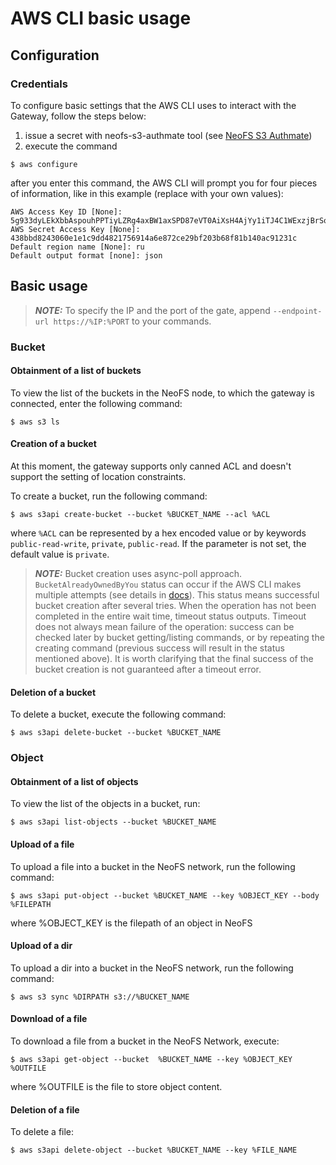 # AWS CLI basic usage

## Configuration

### Credentials

To configure basic settings that the AWS CLI uses to interact with the Gateway, follow the steps below:

1. issue a secret with neofs-s3-authmate tool (see [NeoFS S3 Authmate](./authmate.md))
2. execute the command
```
$ aws configure
```
after you enter this command, the AWS CLI will prompt you for four pieces of information, like in this example
(replace with your own values):
```
AWS Access Key ID [None]: 5g933dyLEkXbbAspouhPPTiyLZRg4axBW1axSPD87eVT0AiXsH4AjYy1iTJ4C1WExzjBrSobJsQFWEyKLREe5sQYM
AWS Secret Access Key [None]: 438bbd8243060e1e1c9dd4821756914a6e872ce29bf203b68f81b140ac91231c
Default region name [None]: ru 
Default output format [none]: json 
```

## Basic usage

> **_NOTE:_** To specify the IP and the port of the gate, append `--endpoint-url https://%IP:%PORT` to your commands.

### Bucket

#### Obtainment of a list of buckets 

To view the list of the buckets in the NeoFS node, to which the gateway is connected, enter the following command:
```
$ aws s3 ls 
```

#### Creation of a bucket

At this moment, the gateway supports only canned ACL and doesn't support the setting of location constraints.

To create a bucket, run the following command:
```
$ aws s3api create-bucket --bucket %BUCKET_NAME --acl %ACL
```
where `%ACL` can be represented by a hex encoded value or by keywords `public-read-write`, `private`, `public-read`. 
If the parameter is not set, the default value is `private`.

> **_NOTE:_**  Bucket creation uses async-poll approach. `BucketAlreadyOwnedByYou`
> status can occur if the AWS CLI makes multiple attempts (see details
> in [docs](https://docs.aws.amazon.com/cli/latest/userguide/cli-configure-retries.html)).
> This status means successful bucket creation after several tries. When the
> operation has not been completed in the entire wait time, timeout status outputs.
> Timeout does not always mean failure of the operation: success can be checked
> later by bucket getting/listing commands, or by repeating the creating command
> (previous success will result in the status mentioned above). It is worth clarifying
> that the final success of the bucket creation is not guaranteed after a timeout error.

#### Deletion of a bucket 

To delete a bucket, execute the following command:
```
$ aws s3api delete-bucket --bucket %BUCKET_NAME
```

### Object

#### Obtainment of a list of objects

To view the list of the objects in a bucket, run:
```
$ aws s3api list-objects --bucket %BUCKET_NAME 
```

#### Upload of a file

To upload a file into a bucket in the NeoFS network, run the following command:
```
$ aws s3api put-object --bucket %BUCKET_NAME --key %OBJECT_KEY --body  %FILEPATH
```
where %OBJECT_KEY is the filepath of an object in NeoFS

#### Upload of a dir

To upload a dir into a bucket in the NeoFS network, run the following command:

```
$ aws s3 sync %DIRPATH s3://%BUCKET_NAME 
```

#### Download of a file

To download a file from a bucket in the NeoFS Network, execute:
```
$ aws s3api get-object --bucket  %BUCKET_NAME --key %OBJECT_KEY %OUTFILE
```

where %OUTFILE is the file to store object content.

#### Deletion of a file
To delete a file:
```
$ aws s3api delete-object --bucket %BUCKET_NAME --key %FILE_NAME
```
